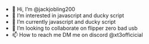 - 👋 Hi, I’m @jackjobling200
- 👀 I’m interested in javascript and ducky script
- 🌱 I’m currently javascript and ducky script
- 💞️ I’m looking to collaborate on flipper zero bad usb
- 📫 How to reach me DM me on discord @xt3officicial
  

<!---
jackjobling200/jackjobling200 is a ✨ special ✨ repository because its `README.md` (this file) appears on your GitHub profile.
You can click the Preview link to take a look at your changes.
--->
